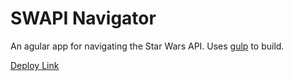 # SWAPI Navigator

An agular app for navigating the Star Wars API. Uses [gulp](https://github.com/gulpjs/gulp) to build.

[Deploy Link](http://paulgoblin.github.io/swapiViewer)


